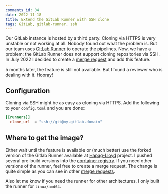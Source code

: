 ```yaml
---
comments_id: 84
date: 2022-11-18
title: Extend the GitLab Runner with SSH clone
tags: GitLab, gitlab-runner, ssh
---
```


Our GitLab instance is hosted by a third party. Cloning via HTTPS is very unstable or not working at all. Nobody found out what the problem is.
But our team uses [GitLab Runner](https://https://gitlab.com/gitlab-org/gitlab-runner/) to operate the pipelines. Now, we
have a problem: the GitLab Runner does not support cloning repositories via SSH. In July 2022 I decided to create
a [merge request](https://gitlab.com/gitlab-org/gitlab-runner/-/merge_requests/3518) and add this feature.

5 months later, the feature is still not available. But I found a reviewer who is dealing with it. Hooray!

## Configuration
Cloning via SSH might be as easy as cloning via HTTPS. Add the following to your `config.toml` and you are done:

```toml
[[runners]]
  clone_url  = "ssh://git@my.gitlab.domain"
```

## Where to get the image?

Either wait until the feature is available or (much better) use the forked version of the Gitlab Runner available
at [Hapag-Lloyd](https://gitlab.com/hapag-lloyd/gitlab-runner) project. I pushed several pre-build versions into
the [container registry](https://gitlab.com/hapag-lloyd/gitlab-runner/container_registry). If you need other versions of
the runner, feel free to create a merge request. The change is quite simple as you can see in other
[merge requests](https://gitlab.com/hapag-lloyd/gitlab-runner/-/merge_requests/5).

Also let me know if you need the runner for other architectures. I only built the runner for `linux/amd64`.
